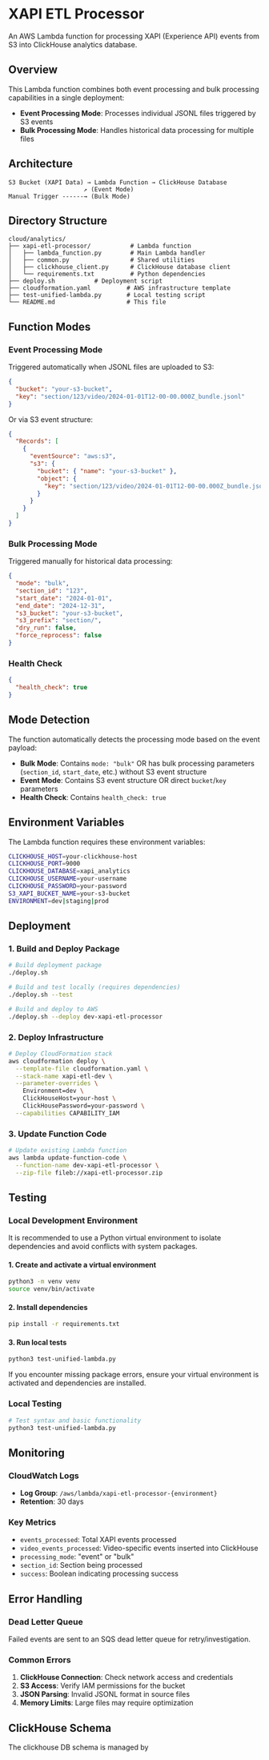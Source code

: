# XAPI ETL Processor

An AWS Lambda function for processing XAPI (Experience API) events from S3 into ClickHouse analytics database.

## Overview

This Lambda function combines both event processing and bulk processing capabilities in a single deployment:

- **Event Processing Mode**: Processes individual JSONL files triggered by S3 events
- **Bulk Processing Mode**: Handles historical data processing for multiple files

## Architecture

```
S3 Bucket (XAPI Data) → Lambda Function → ClickHouse Database
                     ↗ (Event Mode)
Manual Trigger ------→ (Bulk Mode)
```

## Directory Structure

```
cloud/analytics/
├── xapi-etl-processor/           # Lambda function
│   ├── lambda_function.py        # Main Lambda handler
│   ├── common.py                 # Shared utilities
│   ├── clickhouse_client.py      # ClickHouse database client
│   └── requirements.txt          # Python dependencies
├── deploy.sh           # Deployment script
├── cloudformation.yaml          # AWS infrastructure template
├── test-unified-lambda.py       # Local testing script
└── README.md                    # This file
```

## Function Modes

### Event Processing Mode

Triggered automatically when JSONL files are uploaded to S3:

```json
{
  "bucket": "your-s3-bucket",
  "key": "section/123/video/2024-01-01T12-00-00.000Z_bundle.jsonl"
}
```

Or via S3 event structure:

```json
{
  "Records": [
    {
      "eventSource": "aws:s3",
      "s3": {
        "bucket": { "name": "your-s3-bucket" },
        "object": {
          "key": "section/123/video/2024-01-01T12-00-00.000Z_bundle.jsonl"
        }
      }
    }
  ]
}
```

### Bulk Processing Mode

Triggered manually for historical data processing:

```json
{
  "mode": "bulk",
  "section_id": "123",
  "start_date": "2024-01-01",
  "end_date": "2024-12-31",
  "s3_bucket": "your-s3-bucket",
  "s3_prefix": "section/",
  "dry_run": false,
  "force_reprocess": false
}
```

### Health Check

```json
{
  "health_check": true
}
```

## Mode Detection

The function automatically detects the processing mode based on the event payload:

- **Bulk Mode**: Contains `mode: "bulk"` OR has bulk processing parameters (`section_id`, `start_date`, etc.) without S3 event structure
- **Event Mode**: Contains S3 event structure OR direct `bucket`/`key` parameters
- **Health Check**: Contains `health_check: true`

## Environment Variables

The Lambda function requires these environment variables:

```bash
CLICKHOUSE_HOST=your-clickhouse-host
CLICKHOUSE_PORT=9000
CLICKHOUSE_DATABASE=xapi_analytics
CLICKHOUSE_USERNAME=your-username
CLICKHOUSE_PASSWORD=your-password
S3_XAPI_BUCKET_NAME=your-s3-bucket
ENVIRONMENT=dev|staging|prod
```

## Deployment

### 1. Build and Deploy Package

```bash
# Build deployment package
./deploy.sh

# Build and test locally (requires dependencies)
./deploy.sh --test

# Build and deploy to AWS
./deploy.sh --deploy dev-xapi-etl-processor
```

### 2. Deploy Infrastructure

```bash
# Deploy CloudFormation stack
aws cloudformation deploy \
  --template-file cloudformation.yaml \
  --stack-name xapi-etl-dev \
  --parameter-overrides \
    Environment=dev \
    ClickHouseHost=your-host \
    ClickHousePassword=your-password \
  --capabilities CAPABILITY_IAM
```

### 3. Update Function Code

```bash
# Update existing Lambda function
aws lambda update-function-code \
  --function-name dev-xapi-etl-processor \
  --zip-file fileb://xapi-etl-processor.zip
```

## Testing

### Local Development Environment

It is recommended to use a Python virtual environment to isolate dependencies and avoid conflicts with system packages.

#### 1. Create and activate a virtual environment

```bash
python3 -m venv venv
source venv/bin/activate
```

#### 2. Install dependencies

```bash
pip install -r requirements.txt
```

#### 3. Run local tests

```bash
python3 test-unified-lambda.py
```

If you encounter missing package errors, ensure your virtual environment is activated and dependencies are installed.

### Local Testing

```bash
# Test syntax and basic functionality
python3 test-unified-lambda.py
```

## Monitoring

### CloudWatch Logs

- **Log Group**: `/aws/lambda/xapi-etl-processor-{environment}`
- **Retention**: 30 days

### Key Metrics

- `events_processed`: Total XAPI events processed
- `video_events_processed`: Video-specific events inserted into ClickHouse
- `processing_mode`: "event" or "bulk"
- `section_id`: Section being processed
- `success`: Boolean indicating processing success

## Error Handling

### Dead Letter Queue

Failed events are sent to an SQS dead letter queue for retry/investigation.

### Common Errors

1. **ClickHouse Connection**: Check network access and credentials
2. **S3 Access**: Verify IAM permissions for the bucket
3. **JSON Parsing**: Invalid JSONL format in source files
4. **Memory Limits**: Large files may require optimization

## ClickHouse Schema

The clickhouse DB schema is managed by
